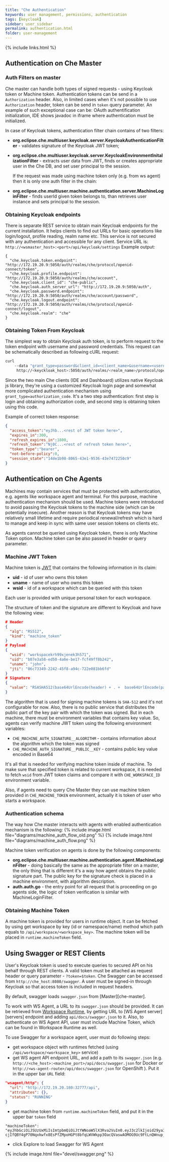 ```yaml
---
title: "Che Authentication"
keywords: user management, permissions, authentication
tags: [keycloak]
sidebar: user_sidebar
permalink: authentication.html
folder: user-management
---
```

{% include links.html %}

## Authentication on Che Master

### Auth Filters on master

 Che master can handle both types of signed requests - using Keycloak token or Machine token.
 Authentication tokens can be send in a `Authorization` header. Also, in limited cases when it's not possible to use `Authorization` header, token can be send in `token` query parameter. An example of such exceptional case can be: OAuth authentification initialization, IDE shows javadoc in iframe where authentication must be initialized.

 In case of Keycloak tokens, authentication filter chain contains of two filters:

- **org.eclipse.che.multiuser.keycloak.server.KeycloakAuthenticationFilter** - validates signature of the Keycloak JWT token;
- **org.eclipse.che.multiuser.keycloak.server.KeycloakEnvironmentInitalizationFilter** - extracts user data from JWT, finds or creates
     appropriate user in the Che DB, and set user principal to the session.

  If the request was made using machine token only (e.g. from ws agent) then it is only one auth filter in the chain:

- **org.eclipse.che.multiuser.machine.authentication.server.MachineLoginFilter** - finds userId given token belongs to, than retrieves user instance and sets principal to the session.

### Obtaining Keycloak endpoints

There is separate REST service to obtain main Keycloak endpoints for the current installation. It helps clients to find out URLs for basic operations like login/logout, profile reading, realm name etc. This service is not secured with any authentication and accessible for any client. Service URL is: `http://<wsmaster_host>:<port>/api/keycloak/settings`
Example output:
```
{
  "che.keycloak.token.endpoint": "http://172.19.20.9:5050/auth/realms/che/protocol/openid-connect/token",
  "che.keycloak.profile.endpoint": "http://172.19.20.9:5050/auth/realms/che/account",
  "che.keycloak.client_id": "che-public",
  "che.keycloak.auth_server_url": "http://172.19.20.9:5050/auth",
  "che.keycloak.password.endpoint": "http://172.19.20.9:5050/auth/realms/che/account/password",
  "che.keycloak.logout.endpoint": "http://172.19.20.9:5050/auth/realms/che/protocol/openid-connect/logout",
  "che.keycloak.realm": "che"
}
```

### Obtaining Token From Keycloak

The simplest way to obtain Keycloak auth token, is to perform request to the token endpoint with username and password credentials. This request can be schematically described as following cURL request:

```bash
curl
    --data "grant_type=password&client_id=<client_name>&username=<username>&password=<password>"
     http://<keyckloak_host>:5050/auth/realms/<realm_name>/protocol/openid-connect/token
```

 Since the two main Che clients (IDE and Dashboard) utilizes native Keycloak js library, they're using a customized Keycloak login page and somewhat more complicated authentication mechanism using `grant_type=authorization_code`. It's a two step authentication: first step is login and obtaining authorization code, and second step is obtaining token using this code.

 Example of correct token response:

 ```json
 {
   "access_token":"eyJhb...<rest of JWT token here>",
   "expires_in":300,
   "refresh_expires_in":1800,
   "refresh_token":"Nj0C...<rest of refresh token here>",
   "token_type":"bearer",
   "not-before-policy":0,
   "session_state":"14de1b98-8065-43e1-9536-43e7472250c9"
 }
 ```

## Authentication on Che Agents

Machines may contain services that must be protected with authentication, e.g. agents like workspace agent and terminal. For this purpose, machine authentication mechanism should be used. Machine tokens were introduced to avoid passing the Keycloak tokens to the machine side (which can be potentially insecure). Another reason is that Keycloak tokens may have relatively small lifetime and require periodical renewal/refresh which is hard to manage and keep in sync with same user session tokens on clients etc.

As agents cannot be queried using Keycloak token, there is only Machine Token option. Machine token can be also passed in header or query parameter.

### Machine JWT Token

Machine token is [JWT](https://jwt.io/) that contains the following information in its claim:
- **uid** - id of user who owns this token
- **uname**	- name of user who owns this token
- **wsid** - id of a workspace which can be queried with this token

Each user is provided with unique personal token for each workspace.

The structure of token and the signature are different to Keycloak and have the following view:
``` json
# Header
{
  "alg": "RS512",
  "kind": "machine_token"
}
# Payload
{
  "wsid": "workspacekrh99xjenek3h571",
  "uid": "b07e3a58-ed50-4a6e-be17-fcf49ff8b242",
  "uname": "john",
  "jti": "06c73349-2242-45f8-a94c-722e081bb6fd"
}
# Signature
{
  "value": "RSASHA512(base64UrlEncode(header) + . +  base64UrlEncode(payload))"
}
```

The algorithm that is used for signing machine tokens is `SHA-512` and it's not configurable for now. Also, there is no public service that distributes the public part of the key pair with which the token was signed. But in each machine, there must be environment variables that contains key value. So, agents can verify machine JWT token using the following environment variables:
- `CHE_MACHINE_AUTH_SIGNATURE__ALGORITHM` - contains information about the algorithm which the token was signed
- `CHE_MACHINE_AUTH_SIGNATURE__PUBLIC__KEY` - contains public key value encoded in Base64

It's all that is needed for verifying machine token inside of machine. To make sure that specified token is related to current workspace, it is needed to fetch `wsid` from JWT token claims and compare it with `CHE_WORKSPACE_ID` environment variable.

Also, if agents need to query Che Master they can use machine token provided in `CHE_MACHINE_TOKEN` environment, actually it is token of user who starts a workspace.

### Authentication schema

The way how Che master interacts with agents with enabled authentication mechanism is the following:
{% include image.html file="diagrams/machine_auth_flow_old.png" %}
{% include image.html file="diagrams/machine_auth_flow.png" %}

Machine token verification on agents is done by the following components:
- **org.eclipse.che.multiuser.machine.authentication.agent.MachineLoginFilter** - doing basically the same as the appropriate filter on a master, the only thing that is different it's a way how agent obtains the public signature part. The public key for the signature check is placed in a machine environment, with algorithm description.
- **auth.auth.go** - the entry point for all request that is proceeding on go agents side, the logic of token verification is similar with MachineLoginFilter.


### Obtaining Machine Token

A machine token is provided for users in runtime object. It can be fetched by using get workspace by key (id or namespace/name) method which path equals to `/api/workspace/<workspace_key>`. The machine token will be placed in `runtime.machineToken` field.

## Using Swagger or REST Clients

User's Keycloak token is used to execute queries to secured API on his behalf through REST clients. A valid token must be attached as request header or query parameter - `?token=$token`. Che Swagger can be accessed from `http://che_host:8080/swagger`. A user must be signed-in through Keycloak so that access token is included in request headers.

By default, swagger loads `swagger.json` from [Master][che-master].

To work with WS Agent, a URL to its `swagger.json` should be provided. It can be retrieved from [Workspace Runtime](workspace-data-model.html#runtime), by getting URL to [WS Agent server][servers] endpoint and adding `api/docs/swagger.json` to it. Also, to authenticate on WS Agent API, user must include Machine Token, which can be found in Workspace Runtime as well.

To use Swagger for a workspace agent, user must do following steps:

* get workspace object with runtimes fetched (using `/api/workspace/<workspace_key>` service)
* get WS agent API endpoint URL, and add a path to its `swagger.json` (e.g. `http://<che_host>:<machine_port>/api/docs/swagger.json` for Docker or `http://<ws-agent-route>/api/docs/swagger.json` for OpenShift ). Put it in the upper bar `URL` field:

```json
"wsagent/http": {
  "url": "http://172.19.20.180:32777/api",
  "attributes": {},
  "status": "RUNNING"
}
```
* get machine token from `runtime.machineToken` field, and put it in the upper bar `token` field

```
"machineToken": "eyJhbGciOiJSUzUxMiIsImtpbmQiOiJtYWNoaW5lX3Rva2VuIn0.eyJ3c2lkIjoid29ya3NwYWNlMzEiLCJ1aWQiOiJ1c2VyMTMiLCJ1bmFtZSI6InRlc3RVc2VyIiwianRpIjoiOTAwYTUwNWYtYWY4ZS00MWQxLWFhYzktMTFkOGI5OTA5Y2QxIn0.UwU7NDzqnHxTr4vu8UqjZ7-cjIfQBY4gP70Nqxkwfx8EsPfZMpoHGPt8bfqLWVWkpp3OacQVaswAOMOG9Uc9FtLnQWnup_6vvyMo6gchZ1lTZFJMVHIw9RnSJAGFl98adWe3NqE_DdM02PyHb23MoHqE_xd8z3eFhngyaMImhc4",
```

* click Explore to load Swagger for WS Agent

{% include image.html file="devel/swagger.png" %}
